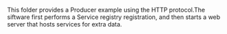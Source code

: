 This folder provides a Producer example using the HTTP protocol.The siftware first performs a Service registry registration, and then starts a web server that hosts services for extra data.
